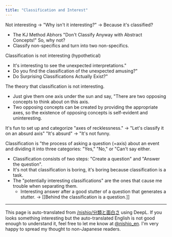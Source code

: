 ```yaml
---
title: "Classification and Interest"
---
```


Not interesting -> "Why isn't it interesting?" → Because it's classified?
- The KJ Method Abhors "Don't Classify Anyway with Abstract Concepts!" So, why not?
- Classify non-specifics and turn into two non-specifics.

Classification is not interesting (hypothetical)
- It's interesting to see the unexpected interpretations."
- Do you find the classification of the unexpected amusing?"
- Do Surprising Classifications Actually Exist?"

The theory that classification is not interesting.
- Just give them one axis under the sun and say, "There are two opposing concepts to think about on this axis.
- Two opposing concepts can be created by providing the appropriate axes, so the existence of opposing concepts is self-evident and uninteresting.

It's fun to set up and categorize "axes of recklessness."
→ "Let's classify it on an absurd axis" "It's absurd" → "It's not funny.

Classification is "the process of asking a question (=axis) about an event and dividing it into three categories: "Yes," "No," or "Can't say either.
- Classification consists of two steps: "Create a question" and "Answer the question".
- It's not that classification is boring, it's boring because classification is a task.
- The "potentially interesting classifications" are the ones that cause me trouble when separating them.
    - Interesting answer after a good stutter of a question that generates a stutter.
→ [[Behind the classification is a question.]]

---
This page is auto-translated from [/nishio/分類と面白さ](https://scrapbox.io/nishio/分類と面白さ) using DeepL. If you looks something interesting but the auto-translated English is not good enough to understand it, feel free to let me know at [@nishio_en](https://twitter.com/nishio_en). I'm very happy to spread my thought to non-Japanese readers.